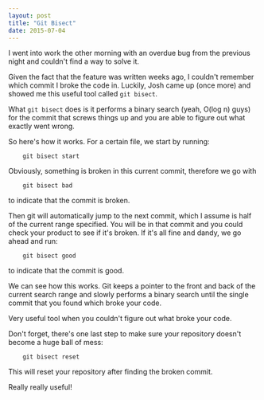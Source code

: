 ```yaml
---
layout: post
title: "Git Bisect"
date: 2015-07-04
---
```


I went into work the other morning with an overdue bug from the previous night and couldn't find a way to solve it. 

Given the fact that the feature was written weeks ago, I couldn't remember which commit I broke the code in. Luckily, Josh came up (once more) and showed me this useful tool called `git bisect`. <!---excerpt-break-->

What `git bisect` does is it performs a binary search (yeah, O(log n) guys) for the commit that screws things up and you are able to figure out what exactly went wrong. 

So here's how it works. For a certain file, we start by running:

        git bisect start

Obviously, something is broken in this current commit, therefore we go with

        git bisect bad

to indicate that the commit is broken.

Then git will automatically jump to the next commit, which I assume is half of the current range specified. You will be in that commit and you could check your product to see if it's broken. If it's all fine and dandy, we go ahead and run:

        git bisect good

to indicate that the commit is good. 

We can see how this works. Git keeps a pointer to the front and back of the current search range and slowly performs a binary search until the single commit that you found which broke your code. 

Very useful tool when you couldn't figure out what broke your code. 

Don't forget, there's one last step to make sure your repository doesn't become a huge ball of mess:

        git bisect reset

This will reset your repository after finding the broken commit. 

Really really useful! 

